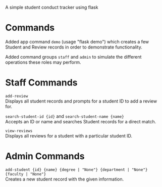 A simple student conduct tracker using flask

# Commands
Added app command `demo` (usage "flask demo") which creates a few Student and Review records in order to demonstrate functionality.

Added command groups `staff` and `admin` to simulate the different operations these roles may perform.

# Staff Commands
`add-review`<br>
Displays all student records and prompts for a student ID to add a review for.

`search-student-id {id}` and `search-student-name {name}`<br>
Accepts an ID or name and searches Student records for a direct match.

`view-reviews` <br>
Displays all reviews for a student with a particular student ID.

# Admin Commands
`add-student {id} {name} {degree | "None"} {department | "None"} {faculty | "None"}`<br>
Creates a new student record with the given information.
